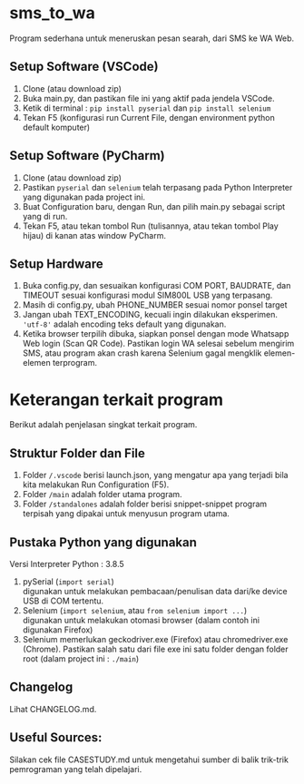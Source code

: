 # sms_to_wa
Program sederhana untuk meneruskan pesan searah, dari SMS ke WA Web.

## Setup Software (VSCode)
1. Clone (atau download zip)
2. Buka main.py, dan pastikan file ini yang aktif pada jendela VSCode.
3. Ketik di terminal : ```pip install pyserial``` dan ```pip install selenium```
4. Tekan F5 (konfigurasi run Current File, dengan environment python default komputer)

## Setup Software (PyCharm)
1. Clone (atau download zip)
2. Pastikan ```pyserial``` dan ```selenium``` telah terpasang pada Python Interpreter yang digunakan pada project ini.
3. Buat Configuration baru, dengan Run, dan pilih main.py sebagai script yang di run.
4. Tekan F5, atau tekan tombol Run (tulisannya, atau tekan tombol Play hijau) di kanan atas window PyCharm.

## Setup Hardware
1. Buka config.py, dan  sesuaikan konfigurasi COM PORT, BAUDRATE, dan TIMEOUT sesuai konfigurasi modul SIM800L USB yang terpasang.
2. Masih di config.py, ubah PHONE_NUMBER sesuai nomor ponsel target
3. Jangan ubah TEXT_ENCODING, kecuali ingin dilakukan eksperimen. ```'utf-8'``` adalah encoding teks default yang digunakan.
4. Ketika browser terpilih dibuka, siapkan ponsel dengan mode Whatsapp Web login (Scan QR Code). Pastikan login WA selesai sebelum mengirim SMS, atau program akan crash karena Selenium gagal mengklik elemen-elemen terprogram.

# Keterangan terkait program
Berikut adalah penjelasan singkat terkait program.

## Struktur Folder dan File

1. Folder ```/.vscode``` berisi launch.json, yang mengatur apa yang terjadi bila kita melakukan Run Configuration (F5).
2. Folder ```/main``` adalah folder utama program.
3. Folder ```/standalones``` adalah folder berisi snippet-snippet program terpisah yang dipakai untuk menyusun program utama. 

## Pustaka Python yang digunakan

Versi Interpreter Python : 3.8.5

1. pySerial (```import serial```)<br />
    digunakan untuk melakukan pembacaan/penulisan data dari/ke device USB di COM tertentu.
2. Selenium (```import selenium```, atau ```from selenium import ...```)<br />
    digunakan untuk melakukan otomasi browser (dalam contoh ini digunakan Firefox)
3. Selenium memerlukan geckodriver.exe (Firefox) atau chromedriver.exe (Chrome). Pastikan salah satu dari file exe ini satu folder dengan folder root (dalam project ini : ```./main```)


## Changelog
Lihat CHANGELOG.md.

## Useful Sources: 
Silakan cek file CASESTUDY.md untuk mengetahui sumber di balik trik-trik pemrograman yang telah dipelajari.